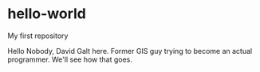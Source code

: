# hello-world
My first repository

Hello Nobody,
David Galt here. Former GIS guy trying to become an actual programmer. We'll see how that goes.

